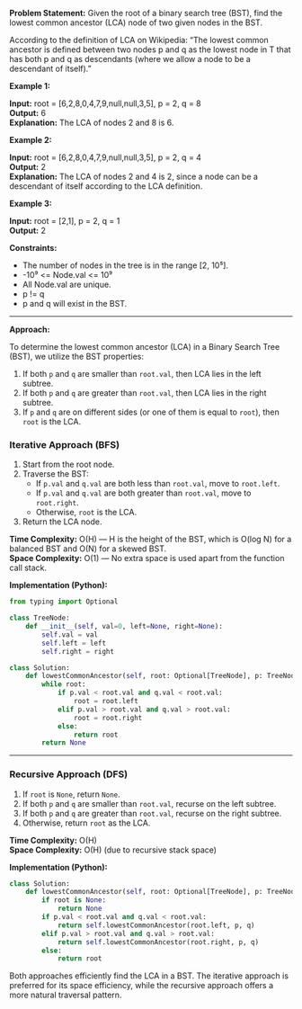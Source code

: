 **Problem Statement:**
Given the root of a binary search tree (BST), find the lowest common ancestor (LCA) node of two given nodes in the BST.

According to the definition of LCA on Wikipedia: “The lowest common ancestor is defined between two nodes p and q as the lowest node in T that has both p and q as descendants (where we allow a node to be a descendant of itself).”

**Example 1:**

**Input:** root = [6,2,8,0,4,7,9,null,null,3,5], p = 2, q = 8  
**Output:** 6  
**Explanation:** The LCA of nodes 2 and 8 is 6.  

**Example 2:**

**Input:** root = [6,2,8,0,4,7,9,null,null,3,5], p = 2, q = 4  
**Output:** 2  
**Explanation:** The LCA of nodes 2 and 4 is 2, since a node can be a descendant of itself according to the LCA definition.  

**Example 3:**

**Input:** root = [2,1], p = 2, q = 1  
**Output:** 2  

**Constraints:**
- The number of nodes in the tree is in the range [2, 10⁵].
- -10⁹ <= Node.val <= 10⁹  
- All Node.val are unique.
- p != q
- p and q will exist in the BST.  

---

**Approach:**

To determine the lowest common ancestor (LCA) in a Binary Search Tree (BST), we utilize the BST properties:
1. If both `p` and `q` are smaller than `root.val`, then LCA lies in the left subtree.
2. If both `p` and `q` are greater than `root.val`, then LCA lies in the right subtree.
3. If `p` and `q` are on different sides (or one of them is equal to `root`), then `root` is the LCA.

### **Iterative Approach (BFS)**

1. Start from the root node.
2. Traverse the BST:
   - If `p.val` and `q.val` are both less than `root.val`, move to `root.left`.
   - If `p.val` and `q.val` are both greater than `root.val`, move to `root.right`.
   - Otherwise, `root` is the LCA.
3. Return the LCA node.

**Time Complexity:** O(H) — H is the height of the BST, which is O(log N) for a balanced BST and O(N) for a skewed BST.  
**Space Complexity:** O(1) — No extra space is used apart from the function call stack.  

**Implementation (Python):**

```python
from typing import Optional

class TreeNode:
    def __init__(self, val=0, left=None, right=None):
        self.val = val
        self.left = left
        self.right = right

class Solution:
    def lowestCommonAncestor(self, root: Optional[TreeNode], p: TreeNode, q: TreeNode) -> TreeNode:
        while root:
            if p.val < root.val and q.val < root.val:
                root = root.left
            elif p.val > root.val and q.val > root.val:
                root = root.right
            else:
                return root
        return None
```

---

### **Recursive Approach (DFS)**

1. If `root` is `None`, return `None`.
2. If both `p` and `q` are smaller than `root.val`, recurse on the left subtree.
3. If both `p` and `q` are greater than `root.val`, recurse on the right subtree.
4. Otherwise, return `root` as the LCA.

**Time Complexity:** O(H)  
**Space Complexity:** O(H) (due to recursive stack space)  

**Implementation (Python):**

```python
class Solution:
    def lowestCommonAncestor(self, root: Optional[TreeNode], p: TreeNode, q: TreeNode) -> TreeNode:
        if root is None:
            return None
        if p.val < root.val and q.val < root.val:
            return self.lowestCommonAncestor(root.left, p, q)
        elif p.val > root.val and q.val > root.val:
            return self.lowestCommonAncestor(root.right, p, q)
        else:
            return root
```

Both approaches efficiently find the LCA in a BST. The iterative approach is preferred for its space efficiency, while the recursive approach offers a more natural traversal pattern.


